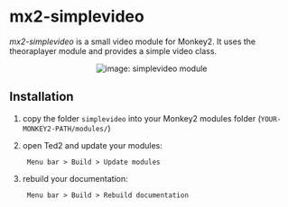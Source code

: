 # mx2-simplevideo

*mx2-simplevideo* is a small video module for Monkey2. It uses the theoraplayer module and provides a simple video class.

<p align="center">
  <img src="https://i.imgur.com/H0riRMB.png" alt="image: simplevideo module">
</p>

## Installation

1. copy the folder `simplevideo` into your Monkey2 modules folder (`YOUR-MONKEY2-PATH/modules/`)
2. open Ted2 and update your modules:
    
        Menu bar > Build > Update modules

3. rebuild your documentation:
    
        Menu bar > Build > Rebuild documentation
